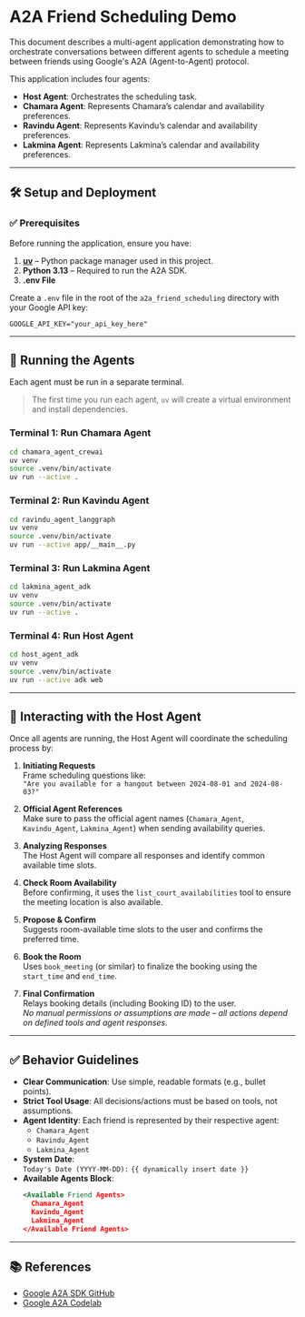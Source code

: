 # A2A Friend Scheduling Demo

This document describes a multi-agent application demonstrating how to orchestrate conversations between different agents to schedule a meeting between friends using Google's A2A (Agent-to-Agent) protocol.

This application includes four agents:

- **Host Agent**: Orchestrates the scheduling task.
- **Chamara Agent**: Represents Chamara’s calendar and availability preferences.
- **Ravindu Agent**: Represents Kavindu’s calendar and availability preferences.
- **Lakmina Agent**: Represents Lakmina’s calendar and availability preferences.

---

## 🛠️ Setup and Deployment

### ✅ Prerequisites

Before running the application, ensure you have:

1. **[uv](https://docs.astral.sh/uv/getting-started/installation/)** – Python package manager used in this project.
2. **Python 3.13** – Required to run the A2A SDK.
3. **.env File**

Create a `.env` file in the root of the `a2a_friend_scheduling` directory with your Google API key:
```env
GOOGLE_API_KEY="your_api_key_here"
```

---

## 🚀 Running the Agents

Each agent must be run in a separate terminal.

> The first time you run each agent, `uv` will create a virtual environment and install dependencies.

### Terminal 1: Run Chamara Agent
```bash
cd chamara_agent_crewai
uv venv
source .venv/bin/activate
uv run --active .
```

### Terminal 2: Run Kavindu Agent
```bash
cd ravindu_agent_langgraph
uv venv
source .venv/bin/activate
uv run --active app/__main__.py
```

### Terminal 3: Run Lakmina Agent
```bash
cd lakmina_agent_adk
uv venv
source .venv/bin/activate
uv run --active .
```

### Terminal 4: Run Host Agent
```bash
cd host_agent_adk
uv venv
source .venv/bin/activate
uv run --active adk web
```

---

## 💬 Interacting with the Host Agent

Once all agents are running, the Host Agent will coordinate the scheduling process by:

1. **Initiating Requests**  
   Frame scheduling questions like:  
   `"Are you available for a hangout between 2024-08-01 and 2024-08-03?"`

2. **Official Agent References**  
   Make sure to pass the official agent names (`Chamara_Agent`, `Kavindu_Agent`, `Lakmina_Agent`) when sending availability queries.

3. **Analyzing Responses**  
   The Host Agent will compare all responses and identify common available time slots.

4. **Check Room Availability**  
   Before confirming, it uses the `list_court_availabilities` tool to ensure the meeting location is also available.

5. **Propose & Confirm**  
   Suggests room-available time slots to the user and confirms the preferred time.

6. **Book the Room**  
   Uses `book_meeting` (or similar) to finalize the booking using the `start_time` and `end_time`.

7. **Final Confirmation**  
   Relays booking details (including Booking ID) to the user.  
   *No manual permissions or assumptions are made – all actions depend on defined tools and agent responses.*

---

## ✅ Behavior Guidelines

- **Clear Communication**: Use simple, readable formats (e.g., bullet points).
- **Strict Tool Usage**: All decisions/actions must be based on tools, not assumptions.
- **Agent Identity**: Each friend is represented by their respective agent:
  - `Chamara_Agent`
  - `Ravindu_Agent`
  - `Lakmina_Agent`
- **System Date**:  
  `Today's Date (YYYY-MM-DD):` `{{ dynamically insert date }}`  
- **Available Agents Block**:
  ```xml
  <Available Friend Agents>
    Chamara_Agent
    Kavindu_Agent
    Lakmina_Agent
  </Available Friend Agents>
  ```

---

## 📚 References

- [Google A2A SDK GitHub](https://github.com/google/a2a-python)  
- [Google A2A Codelab](https://codelabs.developers.google.com/intro-a2a-purchasing-concierge#1)